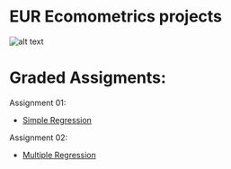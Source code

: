 # EUR Ecomometrics projects

![alt text](https://upload.wikimedia.org/wikipedia/commons/thumb/0/0a/Logo_Erasmus_Universiteit_Rotterdam.svg/2000px-Logo_Erasmus_Universiteit_Rotterdam.svg.png)

# Graded Assigments:

Assignment 01:

* [Simple Regression](https://github.com/fedorovic82/Econometrics/tree/master/Assignment01) 

Assignment 02:

* [Multiple Regression](https://github.com/fedorovic82/Econometrics/tree/master/Assignment02)
